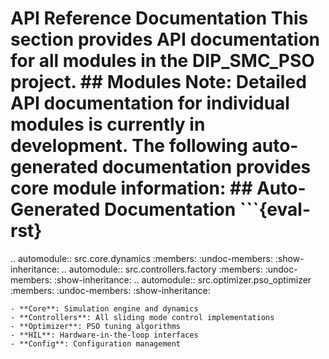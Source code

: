 # API Reference Documentation This section provides API documentation for all modules in the DIP_SMC_PSO project. ## Modules **Note**: Detailed API documentation for individual modules is currently in development. The following auto-generated documentation provides core module information: ## Auto-Generated Documentation ```{eval-rst}

.. automodule:: src.core.dynamics :members: :undoc-members: :show-inheritance: .. automodule:: src.controllers.factory :members: :undoc-members: :show-inheritance: .. automodule:: src.optimizer.pso_optimizer :members: :undoc-members: :show-inheritance:
``` ## Overview The API documentation is automatically generated from Python docstrings using Sphinx autodoc. This ensures the documentation stays synchronized with the codebase. Key modules include:
- **Core**: Simulation engine and dynamics
- **Controllers**: All sliding mode control implementations
- **Optimizer**: PSO tuning algorithms
- **HIL**: Hardware-in-the-loop interfaces
- **Config**: Configuration management